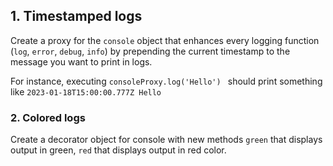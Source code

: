 ## 1. Timestamped logs

Create a proxy for the `console` object that enhances every logging function (`log`, `error`, `debug`, `info`)
by prepending the current timestamp to the message you want to print in logs.

For instance, executing 
`consoleProxy.log('Hello') `
should print something like `2023-01-18T15:00:00.777Z Hello`


### 2. Colored logs

Create a decorator object for console with new methods `green` that displays output in green, `red` that displays output  in red color.
